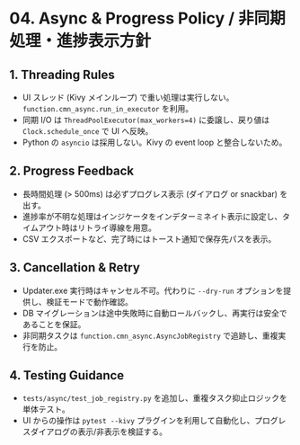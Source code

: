 # 04. Async & Progress Policy / 非同期処理・進捗表示方針

## 1. Threading Rules
- UI スレッド (Kivy メインループ) で重い処理は実行しない。`function.cmn_async.run_in_executor` を利用。
- 同期 I/O は `ThreadPoolExecutor(max_workers=4)` に委譲し、戻り値は `Clock.schedule_once` で UI へ反映。
- Python の `asyncio` は採用しない。Kivy の event loop と整合しないため。

## 2. Progress Feedback
- 長時間処理 (> 500ms) は必ずプログレス表示 (ダイアログ or snackbar) を出す。
- 進捗率が不明な処理はインジケータをインデターミネイト表示に設定し、タイムアウト時はリトライ導線を用意。
- CSV エクスポートなど、完了時にはトースト通知で保存先パスを表示。

## 3. Cancellation & Retry
- Updater.exe 実行時はキャンセル不可。代わりに `--dry-run` オプションを提供し、検証モードで動作確認。
- DB マイグレーションは途中失敗時に自動ロールバックし、再実行は安全であることを保証。
- 非同期タスクは `function.cmn_async.AsyncJobRegistry` で追跡し、重複実行を防止。

## 4. Testing Guidance
- `tests/async/test_job_registry.py` を追加し、重複タスク抑止ロジックを単体テスト。
- UI からの操作は `pytest --kivy` プラグインを利用して自動化し、プログレスダイアログの表示/非表示を検証する。
